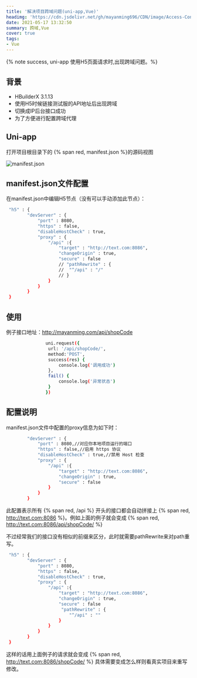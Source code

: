 ```yaml
---
title: '解决项目跨域问题(uni-app,Vue)'
headimg: 'https://cdn.jsdelivr.net/gh/mayanming696/CDN/image/Access-Control-Allow-Origin.png'
date: 2021-05-17 13:32:50
summary: 跨域,Vue
cover: true
tags:
- Vue
---
```


{% note success, uni-app 使用H5页面请求时,出现跨域问题。%}
<!-- more -->

## 背景
- HBuilderX 3.1.13
- 使用H5时候链接测试服的API地址后出现跨域
- 切换成IP后台接口成功
- 为了方便进行配置跨域代理

## Uni-app

打开项目根目录下的 {% span red, manifest.json %}的源码视图

![manifest.json](step1.jpg)

## manifest.json文件配置
在manifest.json中编辑H5节点（没有可以手动添加此节点）：

``` bash
 "h5" : {
        "devServer" : {
			"port" : 8080,
			"https" : false,
            "disableHostCheck" : true,
			"proxy" : {
				"/api" :{
					"target" : "http://text.com:8086",
                    "changeOrigin" : true,
                    "secure" : false
					// "pathRewrite" : {
					// 	"^/api" : "/"
					// }
				}
			}
        }
 }
```

## 使用

例子接口地址：http://mayanming.com/api/shopCode

``` bash
			   uni.request({
			   	url: '/api/shopCode/',
			   	method:'POST',
			   	success(res) {
                    console.log('调用成功')
			   	},
			   	fail() {
                    console.log('异常状态')
			   	}
			   })
```

## 配置说明

manifest.json文件中配置的proxy信息为如下时：

``` bash
        "devServer" : {
			"port" : 8080,//对应你本地项目运行的端口
			"https" : false,//启用 https 协议
            "disableHostCheck" : true,//禁用 Host 检查
			"proxy" : {
				"/api" :{
					"target" : "http://text.com:8086",
                    "changeOrigin" : true,
                    "secure" : false
				}
			}
        }
```

此配置表示所有 {% span red, /api %} 开头的接口都会自动拼接上 {% span red, http://text.com:8086 %}。例如上面的例子就会变成 {% span red, http://text.com:8086/api/shopCode/ %}

不过经常我们的接口没有相似的前缀来区分，此时就需要pathRewrite来对path重写。

``` bash
 "h5" : {
        "devServer" : {
			"port" : 8080,
			"https" : false,
            "disableHostCheck" : true,
			"proxy" : {
				"/api" :{
					"target" : "http://text.com:8086",
                    "changeOrigin" : true,
                    "secure" : false
					 "pathRewrite" : {
						"^/api" : ""
					}
				}
			}
        }
 }
```

 这样的话用上面例子的请求就会变成 {% span red, http://text.com:8086/shopCode/ %} 具体需要变成怎么样则看真实项目来重写修改。
